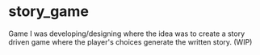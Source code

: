 # story_game

Game I was developing/designing where the idea was to create a story driven game where the player's choices generate the written story. (WIP)
